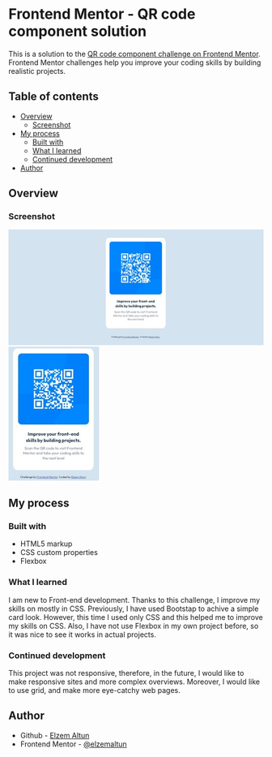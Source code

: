 # Frontend Mentor - QR code component solution

This is a solution to the [QR code component challenge on Frontend Mentor](https://www.frontendmentor.io/challenges/qr-code-component-iux_sIO_H). Frontend Mentor challenges help you improve your coding skills by building realistic projects. 

## Table of contents

- [Overview](#overview)
  - [Screenshot](#screenshot)
- [My process](#my-process)
  - [Built with](#built-with)
  - [What I learned](#what-i-learned)
  - [Continued development](#continued-development)
- [Author](#author)

## Overview

### Screenshot

![](./images/desktop.jpeg)
![](./images/mobile.jpeg)


## My process

### Built with

- HTML5 markup
- CSS custom properties
- Flexbox


### What I learned

I am new to Front-end development. Thanks to this challenge, I improve my skills on mostly in CSS. Previously, I have used Bootstap to achive a simple card look. However, this time I used only CSS and this helped me to improve my skills on CSS. Also, I have not use Flexbox in my own project before, so it was nice to see it works in actual projects.



### Continued development

This project was not responsive, therefore, in the future, I would like to make responsive sites and more complex overviews. Moreover, I would like to use grid, and make more eye-catchy web pages.



## Author

- Github - [Elzem Altun](https://github.com/elzemaltun)
- Frontend Mentor - [@elzemaltun](https://www.frontendmentor.io/profile/elzemaltun)
